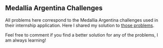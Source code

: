 ## Medallia Argentina Challenges

All problems here correspond to the Medallia Argentina challenges used in their internship application. Here I shared my solution to [those problems](https://drive.google.com/drive/folders/1buZhGgwwqnCCtusarLR3QFzi9K2btSMJ?usp=sharing).

Feel free to comment if you find a better solution for any of the problems, I am always learning!





